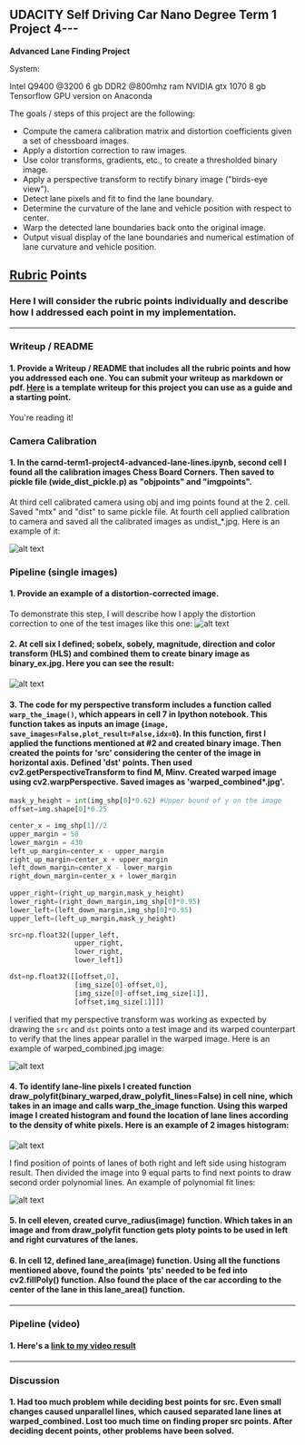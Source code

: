 ## UDACITY Self Driving Car Nano Degree Term 1 Project 4---

**Advanced Lane Finding Project**

System:

Intel Q9400 @3200
6 gb DDR2 @800mhz ram
NVIDIA gtx 1070 8 gb
Tensorflow GPU version on Anaconda

The goals / steps of this project are the following:

* Compute the camera calibration matrix and distortion coefficients given a set of chessboard images.
* Apply a distortion correction to raw images.
* Use color transforms, gradients, etc., to create a thresholded binary image.
* Apply a perspective transform to rectify binary image ("birds-eye view").
* Detect lane pixels and fit to find the lane boundary.
* Determine the curvature of the lane and vehicle position with respect to center.
* Warp the detected lane boundaries back onto the original image.
* Output visual display of the lane boundaries and numerical estimation of lane curvature and vehicle position.

[//]: # (Image References)

[image1]: ./upload/undistort_output.jpg "Undistorted"
[image2]: ./upload/warped_chessboard.jpg "Warped "
[image3]: ./upload/binary_combo_example.jpg "Binary Example"
[image4]: ./upload/warped_straight_lines.jpg "Warp Example"
[image5]: ./upload/histogram.jpg "Histogram"
[image6]: ./upload/polynomial_lines.jpg "Polynomail Lines"

## [Rubric](https://review.udacity.com/#!/rubrics/571/view) Points

### Here I will consider the rubric points individually and describe how I addressed each point in my implementation.  

---

### Writeup / README

#### 1. Provide a Writeup / README that includes all the rubric points and how you addressed each one.  You can submit your writeup as markdown or pdf.  [Here](https://github.com/udacity/CarND-Advanced-Lane-Lines/blob/master/writeup_template.md) is a template writeup for this project you can use as a guide and a starting point.  

You're reading it!

### Camera Calibration

#### 1. In the carnd-term1-project4-advanced-lane-lines.ipynb, second cell I found all the calibration images Chess Board Corners. Then saved to pickle file (wide_dist_pickle.p) as "objpoints" and "imgpoints".
At third cell calibrated camera using obj and img points found at the 2. cell. Saved "mtx" and "dist" to same pickle file.
At fourth cell applied calibration to camera and saved all the calibrated images as undist_*.jpg. Here is an example of it:

![alt text][image1]

### Pipeline (single images)

#### 1. Provide an example of a distortion-corrected image.

To demonstrate this step, I will describe how I apply the distortion correction to one of the test images like this one:
![alt text][image2]

#### 2. At cell six I defined; sobelx, sobely, magnitude, direction and color transform (HLS) and combined them to create binary image as binary_ex.jpg. Here you can see the result:

![alt text][image3]

#### 3. The code for my perspective transform includes a function called `warp_the_image()`, which appears in cell 7 in Ipython notebook. This function takes as inputs an image (`image, save_images=False,plot_result=False,idx=0`). In this function, first I applied the functions mentioned at #2 and created binary image. Then created the points for 'src' considering the center of the image in horizontal axis. Defined 'dst' points. Then used cv2.getPerspectiveTransform to find M, Minv. Created warped image using cv2.warpPerspective. Saved images as 'warped_combined*.jpg'.   

```python
mask_y_height = int(img_shp[0]*0.62) #Upper bound of y on the image
offset=img.shape[0]*0.25 			 

center_x = img_shp[1]//2 
upper_margin = 50
lower_margin = 430
left_up_margin=center_x - upper_margin
right_up_margin=center_x + upper_margin
left_down_margin=center_x - lower_margin
right_down_margin=center_x + lower_margin
    
upper_right=(right_up_margin,mask_y_height)
lower_right=(right_down_margin,img_shp[0]*0.95)
lower_left=(left_down_margin,img_shp[0]*0.95)
upper_left=(left_up_margin,mask_y_height)

src=np.float32([upper_left,
                upper_right,
                lower_right,
                lower_left])

dst=np.float32([[offset,0],
                [img_size[0]-offset,0],
                [img_size[0]-offset,img_size[1]],
                [offset,img_size[1]]])
```

I verified that my perspective transform was working as expected by drawing the `src` and `dst` points onto a test image and its warped counterpart to verify that the lines appear parallel in the warped image. Here is an example of warped_combined.jpg image:

![alt text][image4]

#### 4. To identify lane-line pixels I created function draw_polyfit(binary_warped,draw_polyfit_lines=False) in cell nine, which takes in an image and calls warp_the_image function. Using this warped image I created histogram and found the location of lane lines according to the density of white pixels. Here is an example of 2 images histogram:

![alt text][image5]

I find position of points of lanes of both right and left side using histogram result. Then divided the image into 9 equal parts to find next points to draw second order polynomial lines.
An example of polynomial fit lines:

![alt text][image6]

#### 5. In cell eleven, created curve_radius(image) function. Which takes in an image and from draw_polyfit function gets ploty points to be used in left and right curvatures of the lanes. 

#### 6. In cell 12, defined lane_area(image) function. Using all the functions mentioned above, found the points 'pts' needed to be fed into cv2.fillPoly() function. Also found the place of the car according to the center of the lane in this lane_area() function. 

---

### Pipeline (video)

#### 1. Here's a [link to my video result](https://drive.google.com/file/d/0B1qa2SOuBDHOUWg0RVR2dEJMZDA/view)

---

### Discussion

#### 1. Had too much problem while deciding best points for src. Even small changes caused unparallel lines, which caused separated lane lines at warped_combined. Lost too much time on finding proper src points. After deciding decent points, other problems have been solved. 



